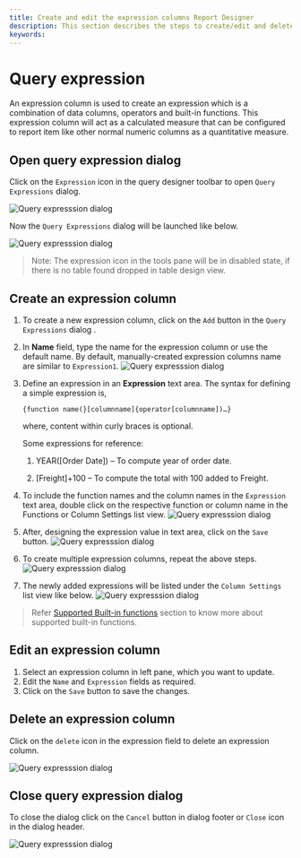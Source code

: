 ```yaml
---
title: Create and edit the expression columns Report Designer
description: This section describes the steps to create/edit and delete an expression columns with Expression Designer
keywords: 
---
```


# Query expression

An expression column is used to create an expression which is a combination of data columns, operators and built-in functions. This expression column will act as a calculated measure that can be configured to report item like other normal numeric columns as a quantitative measure.

## Open query expression dialog

Click on the `Expression` icon in the query designer toolbar to open `Query Expressions` dialog.

![Query expresssion dialog](/static/assets/on-premise/images/report-designer/transforming-data/configuring-expression-columns/query-expression-icon.png)

Now the `Query Expressions` dialog will be launched like below.

![Query expresssion dialog](/static/assets/on-premise/images/report-designer/transforming-data/configuring-expression-columns/query-expression-dialog.png)

> Note: The expression icon in the tools pane will be in disabled state, if there is no table found dropped in table design view.

## Create an expression column

1. To create a new expression column, click on the `Add` button in the `Query Expressions` dialog .
2. In **Name** field, type the name for the expression column or use the default name. By default, manually-created expression columns name are similar to `Expression1`.
  ![Query expresssion dialog](/static/assets/on-premise/images/report-designer/transforming-data/configuring-expression-columns/expression-name-field.png)
3. Define an expression in an **Expression** text area. The syntax for defining a simple expression is,

   `{function name(}[columnname]{operator[columnname])…}`

      where, content within curly braces is optional.

      Some expressions for reference:

      1. YEAR([Order Date]) – To compute year of order date.

      2. [Freight]+100 – To compute the total with 100 added to Freight.
4. To include the function names and the column names in the `Expression` text area, double click on the respective function or column name in the Functions or Column Settings list view.
![Query expresssion dialog](/static/assets/on-premise/images/report-designer/transforming-data/configuring-expression-columns/list-view.png)
5. After, designing the expression value in text area, click on the `Save` button.
![Query expresssion dialog](/static/assets/on-premise/images/report-designer/transforming-data/configuring-expression-columns/save-expression.png)
6. To create multiple expression columns, repeat the above steps.
![Query expresssion dialog](/static/assets/on-premise/images/report-designer/transforming-data/configuring-expression-columns/create-multiple-expression.png)
7. The newly added expressions will be listed under the `Column Settings` list view like below.
![Query expresssion dialog](/static/assets/on-premise/images/report-designer/transforming-data/configuring-expression-columns/expressions-listed-in-list-view.png)

> Refer [Supported Built-in functions](/on-premise/report-designer/transforming-data/supported-functions-in-query-expression/) section to know more about supported built-in functions.

## Edit an expression column

1. Select an expression column in left pane, which you want to update.
2. Edit the `Name` and `Expression` fields as required.
3. Click on the `Save` button to save the changes.

## Delete an expression column

Click on the `delete` icon in the expression field to delete an expression column.

![Query expresssion dialog](/static/assets/on-premise/images/report-designer/transforming-data/configuring-expression-columns/delete-expression.png)

## Close query expression dialog

To close the dialog click on the `Cancel` button in dialog footer or `Close` icon in the dialog header.

![Query expresssion dialog](/static/assets/on-premise/images/report-designer/transforming-data/configuring-expression-columns/close-query-expression-dialog.png)